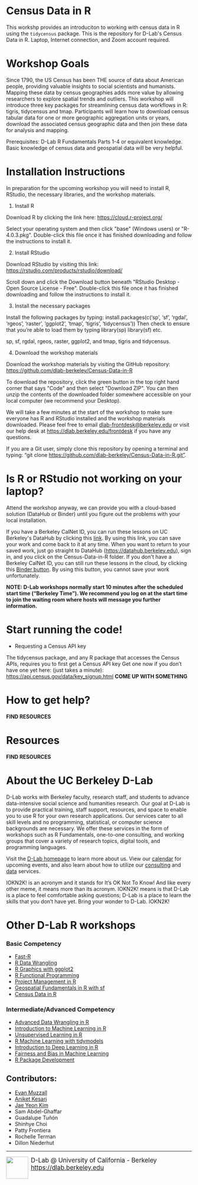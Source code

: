 # Census Data in R

This workshp provides an introduciton to working with census data in R using the `tidycensus` package. This is the repository for D-Lab's Census Data in R. Laptop, Internet connection, and Zoom account required.

# Workshop Goals 
Since 1790, the US Census has been THE source of data about American people, providing valuable insights to social scientists and humanists. Mapping these data by census geographies adds more value by allowing researchers to explore spatial trends and outliers. This workshop will introduce three key packages for streamlining census data workflows in R: tigris, tidycensus and tmap.  Participants will learn how to download census tabular data for one or more geographic aggregation units or years, download the associated census geographic data and then join these data for analysis and mapping.

Prerequisites: D-Lab R Fundamentals Parts 1-4 or equivalent knowledge. Basic knowledge of census data and geospatial data will be very helpful.

# Installation Instructions

In preparation for the upcoming workshop you will need to install R, RStudio, the necessary libraries, and the workshop materials.

1. Install R

Download R by clicking the link here: https://cloud.r-project.org/

Select your operating system and then click "base" (Windows users) or "R-4.0.3.pkg". Double-click this file once it has finished downloading and follow the instructions to install it.

2. Install RStudio

Download RStudio by visiting this link: https://rstudio.com/products/rstudio/download/

Scroll down and click the Download button beneath "RStudio Desktop - Open Source License - Free". Double-click this file once it has finished downloading and follow the instructions to install it.

3. Install the necessary packages

Install the following packages by typing:
install.packages(c(‘sp’, ‘sf’, ‘rgdal’, ‘rgeos’, ‘raster’, ‘ggplot2’, ‘tmap’, ‘tigris’, ‘tidycensus’))
Then check to ensure that you’re able to load them by typing
library(sp)
library(sf)
etc.

sp, sf, rgdal, rgeos, raster, ggplot2, and tmap, tigris and tidycensus. 

4. Download the workshop materials

Download the workshop materials by visiting the GitHub repository: https://github.com/dlab-berkeley/Census-Data-in-R

To download the repository, click the green button in the top right hand corner that says "Code" and then select "Download ZIP". You can then unzip the contents of the downloaded folder somewhere accessible on your local computer (we recommend your Desktop).

We will take a few minutes at the start of the workshop to make sure everyone has R and RStudio installed and the workshop materials downloaded. Please feel free to email dlab-frontdesk@berkeley.edu or visit our help desk at https://dlab.berkeley.edu/frontdesk if you have any questions.

If you are a Git user, simply clone this repository by opening a terminal and typing: “git clone https://github.com/dlab-berkeley/Census-Data-in-R.git”.

# Is R or RStudio not working on your laptop?
Attend the workshop anyway, we can provide you with a cloud-based solution (DataHub or Binder) until you figure out the problems with your local installation. 

If you have a Berkeley CalNet ID, you can run these lessons on UC Berkeley's DataHub by clicking this [link](https://datahub.berkeley.edu/hub/user-redirect/git-pull?repo=https%3A%2F%2Fgithub.com%2FAverysaurus%2FCensus-Data-in-R&urlpath=rstudio%2F&branch=master). By using this link, you can save your work and come back to it at any time. When you want to return to your saved work, just go straight to DataHub (https://datahub.berkeley.edu), sign in, and you click on the Census-Data-in-R  folder.
If you don't have a Berkeley CalNet ID, you can still run these lessons in the cloud, by clicking this [Binder button](https://mybinder.org/v2/gh/Averysaurus/Census-Data-in-R/HEAD?urlpath=rstudio). By using this button, you cannot save your work unfortunately. 

**NOTE: D-Lab workshops normally start 10 minutes after the scheduled start time (“Berkeley Time”). We recommend you log on at the start time to join the waiting room where hosts will message you further information.**


# Start running the code!
* Requesting a Census API key

The tidycensus package, and any R package that accesses the Census APIs, requires you to first get a Census API key
Get one now if you don’t have one yet here: (just takes a minute): https://api.census.gov/data/key_signup.html
**COME UP WITH SOMETHING**

# How to get help?
**FIND RESOURCES**


# Resources
**FIND RESOURCES**

# About the UC Berkeley D-Lab
D-Lab works with Berkeley faculty, research staff, and students to advance data-intensive social science and humanities research. Our goal at D-Lab is to provide practical training, staff support, resources, and space to enable you to use R for your own research applications. Our services cater to all skill levels and no programming, statistical, or computer science backgrounds are necessary. We offer these services in the form of workshops such as R Fundamentals, one-to-one consulting, and working groups that cover a variety of research topics, digital tools, and programming languages.  

Visit the [D-Lab homepage](http://dlab.berkeley.edu/) to learn more about us. View our [calendar](http://dlab.berkeley.edu/calendar-node-field-date) for upcoming events, and also learn about how to utilize our [consulting](http://dlab.berkeley.edu/consulting) and [data](http://dlab.berkeley.edu/data-resources) services. 

IOKN2K! is an acronym and it stands for It’s OK Not To Know!  And like every other meme, it means more than its acronym. IOKN2K! means is that D-Lab is a place to feel comfortable asking questions; D-Lab is a place to learn the skills that you don’t have yet. Bring your wonder to D-Lab. IOKN2K!

# Other D-Lab R workshops
 
### Basic Competency
* [Fast-R]()
* [R Data Wrangling]()
* [R Graphics with ggplot2]()
* [R Functional Programming]()
* [Project Management in R]()
* [Geospatial Fundamentals in R with sf]()
* [Census Data in R]()

### Intermediate/Advanced Competency
* [Advanced Data Wrangling in R]()
* [Introduction to Machine Learning in R]()
* [Unsupervised Learning in R]()
* [R Machine Learning with tidymodels]()
* [Introduction to Deep Learning in R]()
* [Fairness and Bias in Machine Learning]()
* [R Package Development]()


## Contributors:  
* [Evan Muzzall](https://dlab.berkeley.edu/people/evan-muzzall)  
* [Aniket Kesari](https://dlab.berkeley.edu/people/aniket-kesari)
* [Jae Yeon Kim](https://jaeyk.github.io/)
* Sam Abdel-Ghaffar  
* Guadalupe Tuñón  
* Shinhye Choi  
* Patty Frontiera  
* Rochelle Terman  
* Dillon Niederhut 

---
<div style="display:inline-block;vertical-align:middle;">
<a href="https://dlab.berkeley.edu/" target="_blank">
<img src ="https://dlab.berkeley.edu/sites/default/files/logo.png" width="60" align="left" border=0 style="border:0; text-decoration:none; outline:none">
</a>
</div>
<div style="display:inline-block;vertical-align:middle;align:left">
    <div style="font-size:larger">D-Lab @ University of California - Berkeley
    </br>
    <a href="https://dlab.berkeley.edu" target="_blank">https://dlab.berkeley.edu</a>
    </br>
    &nbsp;
    </div>
</div>
